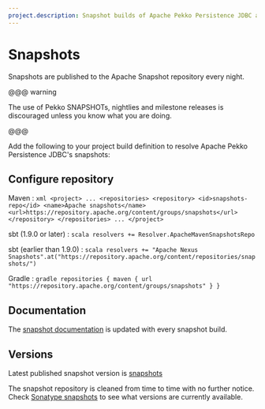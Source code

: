 ```yaml
---
project.description: Snapshot builds of Apache Pekko Persistence JDBC are provided via the Apache snapshot repository.
---
```

# Snapshots

[snapshots]:        https://repository.apache.org/content/groups/snapshots/org/apache/pekko/pekko-persistence-jdbc_2.13/

Snapshots are published to the Apache Snapshot repository every night.

@@@ warning

The use of Pekko SNAPSHOTs, nightlies and milestone releases is discouraged unless you know what you are doing.

@@@

Add the following to your project build definition to resolve Apache Pekko Persistence JDBC's snapshots:

## Configure repository

Maven
:   ```xml
    <project>
    ...
      <repositories>
        <repository>
            <id>snapshots-repo</id>
            <name>Apache snapshots</name>
            <url>https://repository.apache.org/content/groups/snapshots</url>
        </repository>
      </repositories>
    ...
    </project>
    ```

sbt (1.9.0 or later)
:   ```scala
    resolvers += Resolver.ApacheMavenSnapshotsRepo
    ```

sbt (earlier than 1.9.0)
:   ```scala
    resolvers += "Apache Nexus Snapshots".at("https://repository.apache.org/content/repositories/snapshots/")
    ```

Gradle
:   ```gradle
    repositories {
      maven {
        url  "https://repository.apache.org/content/groups/snapshots"
      }
    }
    ```

## Documentation

The [snapshot documentation](https://pekko.apache.org/docs/pekko-persistence-jdbc/snapshot) is updated with every snapshot build.

## Versions

Latest published snapshot version is [snapshots]

The snapshot repository is cleaned from time to time with no further notice. Check [Sonatype snapshots](https://repository.apache.org/content/groups/snapshots/org/apache/pekko/pekko-persistence-jdbc_2.13/) to see what versions are currently available.
